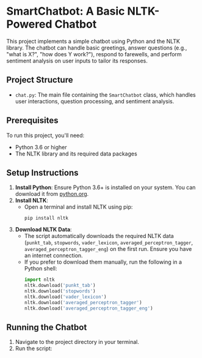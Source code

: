# SmartChatbot: A Basic NLTK-Powered Chatbot

This project implements a simple chatbot using Python and the NLTK library. The chatbot can handle basic greetings, answer questions (e.g., "what is X?", "how does Y work?"), respond to farewells, and perform sentiment analysis on user inputs to tailor its responses.

## Project Structure
- `chat.py`: The main file containing the `SmartChatbot` class, which handles user interactions, question processing, and sentiment analysis.

## Prerequisites
To run this project, you'll need:
- Python 3.6 or higher
- The NLTK library and its required data packages

## Setup Instructions
1. **Install Python**: Ensure Python 3.6+ is installed on your system. You can download it from [python.org](https://www.python.org/downloads/).
2. **Install NLTK**:
   - Open a terminal and install NLTK using pip:
     ```
     pip install nltk
     ```
3. **Download NLTK Data**:
   - The script automatically downloads the required NLTK data (`punkt_tab`, `stopwords`, `vader_lexicon`, `averaged_perceptron_tagger`, `averaged_perceptron_tagger_eng`) on the first run. Ensure you have an internet connection.
   - If you prefer to download them manually, run the following in a Python shell:
     ```python
     import nltk
     nltk.download('punkt_tab')
     nltk.download('stopwords')
     nltk.download('vader_lexicon')
     nltk.download('averaged_perceptron_tagger')
     nltk.download('averaged_perceptron_tagger_eng')
     ```

## Running the Chatbot
1. Navigate to the project directory in your terminal.
2. Run the script:
